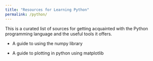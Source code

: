 ```yaml
---
title: "Resources for Learning Python"
permalink: /python/
---
```


This is a curated list of sources for getting acquainted with the Python programming language and the useful tools it offers.

* <a href="https://numpy.org/doc/stable/user/" target="_blank" style="text-decoration:none">A guide to using the numpy library</a>
<!-- [A guide to using the numpy library](https://numpy.org/doc/stable/user/) -->
* <a href="https://matplotlib.org/stable/tutorials/introductory/pyplot.html" target="_blank" style="text-decoration:none">A guide to plotting in python using matplotlib</a>
<!-- * [A guide to plotting in python using matplotlib](https://matplotlib.org/stable/tutorials/introductory/pyplot.html) -->
